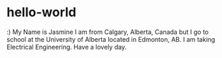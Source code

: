 # hello-world
:)
My Name is Jasmine
I am from Calgary, Alberta, Canada but I go to school at the University of Alberta located in Edmonton, AB. I am taking Electrical Engineering. 
Have a lovely day.
